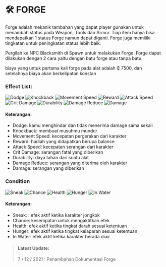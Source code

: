 # 🛠 FORGE

Forge adalah mekanik tambahan yang dapat player gunakan untuk menambah status pada Weapon, Tools dan Armor. Tiap item hanya bisa mendapatkan 1 status Forge namun dapat diganti. Forge juga memiliki tingkatan untuk peningkatan status lebih baik.



Pergilah ke NPC Blacksmith di Spawn untuk melakukan Forge. Forge dapat dilakukan dengan 2 cara yaitu dengan batu forge atau tanpa batu.

biaya yang untuk pertama kali forge pada alat adalah ₵ 7500, dan setelahnya biaya akan berkelipatan konstan

### Effect List:

![Dodge](../.gitbook/assets/DODGE.png) ![Knockback](../.gitbook/assets/KB.png) ![Movement Speed](../.gitbook/assets/SPEED.png) ![Reward](../.gitbook/assets/REWARD.png) ![Attack Speed](../.gitbook/assets/ASPD.png) ![Crit Damage](../.gitbook/assets/CRIT.png) ![Durability](../.gitbook/assets/DURA.png) ![Damage Reduce](../.gitbook/assets/DEF.png) ![Damage](../.gitbook/assets/DMG.png)

#### Keterangan:

* Dodge: kamu menghindar dan tidak menerima damage sama sekali
* Knockback: membuat musuhmu mundur
* Movement Speed: kecepatan pergerakan dari  karakter
* Reward: hadiah yang didapatkan berupa balance
* Attack Speed: kecepatan serangan dari karakter
* Crit Damage: serangan fatal yang diberikan
* Durability: daya tahan dari suatu alat
* Damage Reduce: serangan yang diterima oleh karakter
* Damage: serangan yang diberikan

### Condition

![Sneak](../.gitbook/assets/SNEAK.png) ![Chance](../.gitbook/assets/CHANCE.png) ![Health](../.gitbook/assets/HEALTH.png) ![Hunger](../.gitbook/assets/HUNGER.png) ![In Water](../.gitbook/assets/IN\_WATER.png)

#### Keterangan:

* Sneak: : efek aktif ketika karakter jongkok
* Chance: kesempatan untuk mengaktifkan efek
* Health: efek aktif ketika tingkat darah sesuai ketentuan
* Hunger: efek aktif ketika tingkat kelaparan sesuai ketentuan
* In Water: efek aktif ketika karakter berada diair

> #### Latest Update:
>
> 7 / 12 / 2021 : Penambahan Dokumentasi Forge
